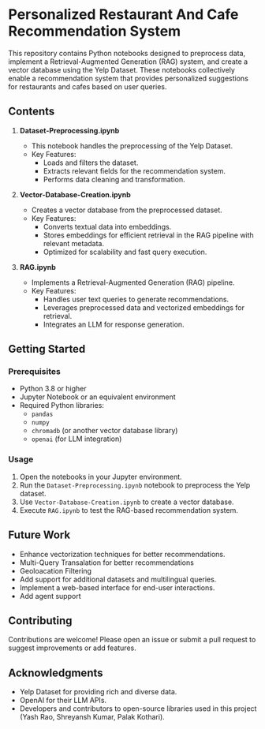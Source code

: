 
# Personalized Restaurant And Cafe Recommendation System

This repository contains Python notebooks designed to preprocess data, implement a Retrieval-Augmented Generation (RAG) system, and create a vector database using the Yelp Dataset. These notebooks collectively enable a recommendation system that provides personalized suggestions for restaurants and cafes based on user queries.

## Contents

1. **Dataset-Preprocessing.ipynb**
   - This notebook handles the preprocessing of the Yelp Dataset.
   - Key Features:
     - Loads and filters the dataset.
     - Extracts relevant fields for the recommendation system.
     - Performs data cleaning and transformation.

2. **Vector-Database-Creation.ipynb**
   - Creates a vector database from the preprocessed dataset.
   - Key Features:
     - Converts textual data into embeddings.
     - Stores embeddings for efficient retrieval in the RAG pipeline with relevant metadata.
     - Optimized for scalability and fast query execution.

3. **RAG.ipynb**
   - Implements a Retrieval-Augmented Generation (RAG) pipeline.
   - Key Features:
     - Handles user text queries to generate recommendations.
     - Leverages preprocessed data and vectorized embeddings for retrieval.
     - Integrates an LLM for response generation.

## Getting Started

### Prerequisites
- Python 3.8 or higher
- Jupyter Notebook or an equivalent environment
- Required Python libraries:
  - `pandas`
  - `numpy`
  - `chromadb` (or another vector database library)
  - `openai` (for LLM integration)

### Usage
1. Open the notebooks in your Jupyter environment.
2. Run the `Dataset-Preprocessing.ipynb` notebook to preprocess the Yelp dataset.
3. Use `Vector-Database-Creation.ipynb` to create a vector database.
4. Execute `RAG.ipynb` to test the RAG-based recommendation system.

## Future Work
- Enhance vectorization techniques for better recommendations.
- Multi-Query Transalation for better recommendations
- Geoloacation Filtering
- Add support for additional datasets and multilingual queries.
- Implement a web-based interface for end-user interactions.
- Add agent support

## Contributing
Contributions are welcome! Please open an issue or submit a pull request to suggest improvements or add features.

## Acknowledgments
- Yelp Dataset for providing rich and diverse data.
- OpenAI for their LLM APIs.
- Developers and contributors to open-source libraries used in this project (Yash Rao, Shreyansh Kumar, Palak Kothari).
